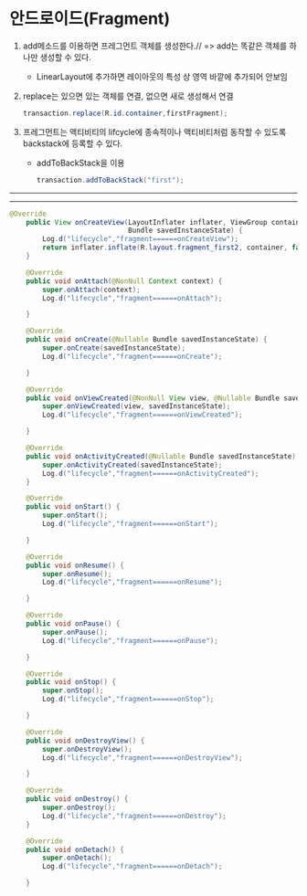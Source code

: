 # 안드로이드(Fragment)



1. add메소드를 이용하면 프레그먼트 객체를 생성한다.// => add는 똑같은 객체를 하나만 생성할 수 있다. 

    * LinearLayout에 추가하면 레이아웃의 특성 상 영역 바깥에 추가되어 안보임

      

2. replace는 있으면 있는 객체를 연결, 없으면 새로 생성해서 연결

   ```java
   transaction.replace(R.id.container,firstFragment);
   ```



3. 프레그먼트는 액티비티의 lifcycle에 종속적이나 액티비티처럼 동작할 수 있도록backstack에 등록할 수 있다.

    * addToBackStack을 이용

      ```java
      transaction.addToBackStack("first");
      ```













----

---

```java
@Override
    public View onCreateView(LayoutInflater inflater, ViewGroup container,
                             Bundle savedInstanceState) {
        Log.d("lifecycle","fragment======onCreateView");
        return inflater.inflate(R.layout.fragment_first2, container, false);
    }

    @Override
    public void onAttach(@NonNull Context context) {
        super.onAttach(context);
        Log.d("lifecycle","fragment======onAttach");

    }

    @Override
    public void onCreate(@Nullable Bundle savedInstanceState) {
        super.onCreate(savedInstanceState);
        Log.d("lifecycle","fragment======onCreate");

    }

    @Override
    public void onViewCreated(@NonNull View view, @Nullable Bundle savedInstanceState) {
        super.onViewCreated(view, savedInstanceState);
        Log.d("lifecycle","fragment======onViewCreated");

    }

    @Override
    public void onActivityCreated(@Nullable Bundle savedInstanceState) {
        super.onActivityCreated(savedInstanceState);
        Log.d("lifecycle","fragment======onActivityCreated");
    }

    @Override
    public void onStart() {
        super.onStart();
        Log.d("lifecycle","fragment======onStart");

    }

    @Override
    public void onResume() {
        super.onResume();
        Log.d("lifecycle","fragment======onResume");

    }

    @Override
    public void onPause() {
        super.onPause();
        Log.d("lifecycle","fragment======onPause");

    }

    @Override
    public void onStop() {
        super.onStop();
        Log.d("lifecycle","fragment======onStop");

    }

    @Override
    public void onDestroyView() {
        super.onDestroyView();
        Log.d("lifecycle","fragment======onDestroyView");

    }

    @Override
    public void onDestroy() {
        super.onDestroy();
        Log.d("lifecycle","fragment======onDestroy");
    }

    @Override
    public void onDetach() {
        super.onDetach();
        Log.d("lifecycle","fragment======onDetach");

    }
```